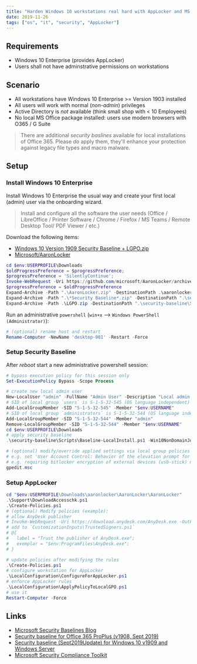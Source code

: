 ```yaml
---
title: "Harden Windows 10 workstations real hard with AppLocker and MS Security Baseline"
date: 2019-11-26
tags: ["os", "it", "security", "AppLocker"]
---
```


## Requirements

* Windows 10 Enterprise (provides AppLocker)
* Users shall not have adminstrative permissions on workstations

## Scenario

* All workstations have Windows 10 Enterprise >= Version 1903 installed
* All users will work with normal (_non-admin_) privileges
* Active Directory is _not_ available (think small shop with < 10 Employees)
* No local MS Office package installed: users use modern browsers with O365 / G Suite

> There are additional _security baslines_ available for local installations of Office 365. Please _do_ apply them, they'll enhance your protection against legacy file types and macro malware.

## Setup

### Install Windows 10 Enterprise

Install Windows 10 Enterprise the usual way and create your first local (admin) user via the onboarding wizard.

> Install and configure all the software the user needs (Office / LibreOffice / Printer Software / Chrome / Firefox / MS Teams / Remote Desktop Tool/ PDF Viewer / etc.)

Download the following items:

* [Windows 10 Version 1909 Security Baseline + LGPO.zip](https://www.microsoft.com/en-us/download/details.aspx?id=55319)
* [Microsoft/AaronLocker](https://github.com/microsoft/AaronLocker/archive/master.zip)

```powershell
cd $env:USERPROFILE\Downloads
$oldProgressPreference = $progressPreference;
$progressPreference = 'SilentlyContinue';
Invoke-WebRequest -Uri https://github.com/microsoft/AaronLocker/archive/master.zip -OutFile Aaronlocker.zip
$progressPreference = $oldProgressPreference
Expand-Archive -Path ".\AaronLocker.zip" -DestinationPath .\aaronlocker -Force
Expand-Archive -Path ".\*Security Baseline*.zip" -DestinationPath ".\security-baseline" -Force
Expand-Archive -Path .\LGPO.zip -DestinationPath ".\security-baseline\Scripts\Tools\" -Force
```

Run an administrative `powershell` (`win+x` --> `Windows PowerShell (Administrator)`):

```powershell
# (optional) rename host and restart
Rename-Computer -NewName 'desktop-001' -Restart -Force
```

### Setup Security Baseline

After _reboot_ start a new administrative powershell session:

```powershell
# bypass execution policy for this session only
Set-ExecutionPolicy Bypass -Scope Process

# create new local admin user
New-LocalUser "admin" -FullName "Admin User" -Description "Local admin user" -AccountNeverExpires -PasswordNeverExpires
# SID of local group `users` is S-1-5-32-545 (OS language independent)
Add-LocalGroupMember -SID "S-1-5-32-545" -Member "$env:USERNAME"
# SID of local group `administrators` is S-1-5-32-544 (OS language independent)
Add-LocalGroupMember -SID "S-1-5-32-544" -Member "admin"
Remove-LocalGroupMember -SID "S-1-5-32-544" -Member "$env:USERNAME"
cd $env:USERPROFILE\Downloads
# apply security baseline
.\security-baseline\Scripts\Baseline-LocalInstall.ps1 -Win10NonDomainJoined

# (optional) modify/override applied settings via local group policies
# e.g. set 'User Account Control: Behavior of the elevation prompt for standard users' to 'Prompt for credentials on the secure desktop', though this reduces security (because of caching of admin credentials on user workstations - see mimikatz and pass-the-ticket attacks https://www.varonis.com/blog/what-is-mimikatz/)
# e.g. requiring bitlocker encryption of external devices (usb-stick) might be too much
gpedit.msc
```

### Setup AppLocker

```powershell
cd "$env:USERPROFILE\Downloads\aaronlocker\AaronLocker\AaronLocker"
.\Support\DownloadAccesschk.ps1
.\Create-Policies.ps1
# (optional) Modify policies (example):
# allow AnyDesk publisher
# Invoke-WebRequest -Uri https://download.anydesk.com/AnyDesk.exe -OutFile $env:ProgramFiles\AnyDesk.exe
# add to `CustomizationInputs\TrustedSigners.ps1`
# @{
#   label = "Trust the publisher of AnyDesk.exe";
#   exemplar = "$env:ProgramFiles\AnyDesk.exe";
# }

# update policies after modifying the rules
.\Create-Policies.ps1
# configure workstation for AppLocker
.\LocalConfiguration\ConfigureForAppLocker.ps1
# enforce AppLocker rules
.\LocalConfiguration\ApplyPolicyToLocalGPO.ps1
# use it
Restart-Computer -Force
```

## Links

* [Microsoft Security Baselines Blog](https://techcommunity.microsoft.com/t5/Microsoft-Security-Baselines/bg-p/Microsoft-Security-Baselines)
* [Security baseline for Office 365 ProPlus (v1908, Sept 2019)](https://techcommunity.microsoft.com/t5/Microsoft-Security-Baselines/Security-baseline-for-Office-365-ProPlus-v1908-Sept-2019-FINAL/ba-p/873084)
* [Security baseline (Sept2019Update) for Windows 10 v1909 and Windows Server](https://techcommunity.microsoft.com/t5/microsoft-security-baselines/security-baseline-final-for-windows-10-v1909-and-windows-server/ba-p/1023093)
* [Microsoft Security Compliance Toolkit](https://www.microsoft.com/en-us/download/details.aspx?id=55319)
